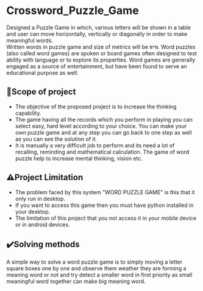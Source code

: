 # Crossword_Puzzle_Game

Designed a Puzzle Game in which, various letters will be shown in a table and user can move horizontally, vertically or diagonally in order to make meaningful words.  
Written words in puzzle game and size of metrics will be `N*N`.
Word puzzles (also called word games) are spoken or board games often designed to test ability with language or to explore its properties. Word games are generally engaged as a source of entertainment, but have been found to serve an educational purpose as well.

## 🎯Scope of project

- The objective of the proposed project is to increase the thinking capability.
- The game having all the records which you perform in playing you can select easy, hard level according to your choice. You can make your own puzzle game and at any step you can go back to one step as well as you can see the solution of it.
- It is manually a very difficult job to perform and its need a lot of recalling, reminding and mathematical calculation. The game of word puzzle help to increase mental thinking, vision etc.

## ⚠️Project Limitation

- The problem faced by this system "WORD PUZZLE GAME" is this that it only run in desktop.
- If you want to access this game then you must have python installed in your desktop.
- The limitation of this project that you not access it in your mobile device or in android devices.

## ✔️Solving methods

A simple way to solve a word puzzle game is to simply moving a letter square boxes one by one and observe them weather they are forming a meaning word or not and try detect a smaller word in first priority as small meaningful word together can make big meaning word.


